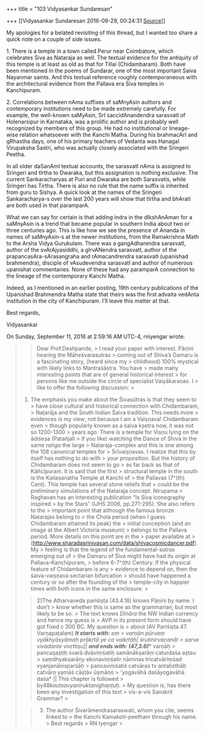+++
title = "103 Vidyasankar Sundaresan"

+++
[[Vidyasankar Sundaresan	2016-09-29, 00:24:31 [Source](https://groups.google.com/g/bvparishat/c/NPcHTRNM0Hk)]]



  

My apologies for a belated revisiting of this thread, but I wanted too share a quick note on a couple of side issues.

  

1\. There is a temple in a town called Perur near Coimbatore, which celebrates Siva as Nataraja as well. The textual evidence for the antiquity of this temple is at least as old as that for Tillai (Chidambaram). Both have been mentioned in the poems of Sundarar, one of the most important Saiva Nayanmar saints. And this textual reference roughly contemporaneous with the architectural evidence from the Pallava era Siva temples in Kanchipuram.

  

2\. Correlations between nAma suffixes of saMnyAsin authors and contemporary institutions need to be made extremely carefully. For example, the well-known saMyAsin, SrI saccidAnandendra sarasvatI of Holenarsipur in Karnataka, was a prolific author and is probably well recognized by members of this group. He had no institutional or lineage-wise relation whatsoever with the Kanchi Matha. During his brahmacArI and gRhastha days, one of his primary teachers of Vedanta was Hanagal Virupaksha Sastri, who was actually closely associated with the Sringeri Peetha.

  
In all older daSanAmI textual accounts, the sarasvatI nAma is assigned to Sringeri and tIrtha to Dwaraka, but this assignation is nothing exclusive. The current Sankaracharyas at Puri and Dwaraka are both Sarasvatis, while Sringeri has Tirtha. There is also no rule that the name suffix is inherited from guru to Sishya. A quick look at the names of the Sringeri Sankaracharya-s over the last 200 years will show that tIrtha and bhAratI are both used in that paramparA.  
  
What we can say for certain is that adding indra in the dIkshAnAman for a saMnyAsin is a trend that became popular in southern India about two or three centuries ago. This is like how we see the presence of Ananda in names of saMnyAsin-s at the newer institutions, from the Ramakrishna Math to the Arsha Vidya Gurukulam. There was a gangAdharendra sarasvatI, author of the svArAjyasiddhi, a gIrvANendra sarasvatI, author of the prapancasAra-sArasangraha and rAmacandrendra sarasvatI (upanishad brahmendra), disciple of vAsudevendra sarasvatI and author of numerous upanishat commentaries. None of these had any paramparA connection to the lineage of the contemporary Kanchi Matha.

  

Indeed, as I mentioned in an earlier posting, 19th century publications of the Upanishad Brahmendra Matha state that theirs was the first advaita vedAnta institution in the city of Kanchipuram. I'll leave this matter at that.

  

Best regards,

Vidyasankar  
  
  
On Sunday, September 11, 2016 at 2:59:16 AM UTC-4, rniyengar wrote:

> 
> > Dear Prof.Deshpande, >
> I read your paper with interest. Pāṇini hearing the Māheśvarasutras > coming out of Shiva’s Damaru is a fascinating story, (heard since my > childhood) 100% mystical with likely links to Mantraśāstra. You have > made many interesting points that are of general historical interest > for persons like me outside the circle of specialist Vaiyākaraṇas. I > like to offer the following discussion: >
> 1) The emphasis you make about the Śivasūtras is that they seem to > have close cultural and historical connection with Chidambaram, > Naṭarāja and the South Indian Śaiva tradition. This needs more > evidences is my view; not because I am a Vaiṣṇava! Chidambaram even > though popularly known as a śaiva kṣetra now, it was not so 1200-1300 > years ago. There is a temple for Viṣṇu lying on the ādiśeṣa (Patañjali > if you like) watching the Dance of Shiva in the same *raṅga* the large > Nataraja-complex and this is one among the 108 canonical temples for > Śrīvaiṣṇavas. I realize that this by itself has nothing to do with > your proposition. But the history of Chidambaram does not seem to go > as far back as that of Kāñcīpuram. It is said that the first > structural temple in the south is the Kailasanatha Temple at Kanchi of > the Pallavas (7^(th) Cent). This temple has several stone reliefs that > could be the preliminary simulations of the Nataraja concept. Nirupama > Raghavan has an interesting publication “Is Siva iconography inspired > by the Stars” (IJHS 2006, pp.271-295). She also refers to the > important point that although the famous bronze Natarajas belong to > the Chola period (when I guess Chidambaram attained its peak) the > initial conception (and an image at the Albert Victoria museum) > belongs to the Pallava period. More details on this point are in the > paper available at > (<http://www.sharadasrinivasan.com/data/shivacosmicdancer.pdf>). My > feeling is that the legend of the fundamental-sutras emerging out of > the Damaru of Śiva might have had its origin at Pallava-Kanchipuram, > before 6-7^(th) Century. If the physical feature of Chidambaram is any > evidence to depend on, then the śaiva-vaiṣṇava sectarian bifurcation > should have happened a century or so after the founding of the > temple-city in happier times with both icons in the same enclosure. >
>   
> > 2)The Atharvaveda pariśiṣṭa (43.4.16) knows Pāṇini by name. I don’t > know whether this is same as the grammarian, but most likely to be so. > The text knows *Dīnāra* the NW Indian currency and hence my guess is > AVP in its present form should have got fixed c 300 BC. My question is > about (AV Pariśiṣṭa.47. Varṇapaṭalam) ***It starts with:*** *oṃ > varṇān pūrvaṃ vyākhyāsyāmaḥ prākṛtā ye ca vaikṛtāḥ\| śrutinirvacanāt > sarve vivadante vivṛttiṣu\|\| **and ends with: (47,3.6)**** varṇāḥ > pancaṣaṣṭiḥ svarā dvāviṃśatiḥ samānākṣarāṇi caturdaśa aṣṭau > saṃdhyakṣarāṇy ekonaviṃśatir nāminas tricatvāriṃśad vyanjanānisparśāḥ > pancaviṃśatiś catvāras tv antaḥsthāḥ catvāro yamāś cāṣṭāv ūṣmāṇo > 'yogavāhā daśāyogavāhā daśa* \|\| This chapter is followed > by48*kautsavyaniruktanighaṇṭuḥ.* >
> My question is; has there been any investigation of this text > vis-a-vis Sanskrit Grammar? >
>   
> > 3) The author Śivarāmendrasaraswati, whom you cite, seems linked to > the Kanchi Kamakoti-peetham through his name. >
> Best regards >
> RN Iyengar >
>   
> > > 
> > > >   
> > > > 
> > 

